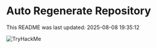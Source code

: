 # Auto Regenerate Repository

This README was last updated: 2025-08-08 19:35:12

 ![TryHackMe](https://tryhackme.com/badge/533634)